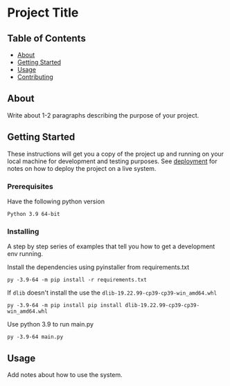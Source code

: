 # Project Title

## Table of Contents

- [About](#about)
- [Getting Started](#getting_started)
- [Usage](#usage)
- [Contributing](../CONTRIBUTING.md)

## About <a name = "about"></a>

Write about 1-2 paragraphs describing the purpose of your project.

## Getting Started <a name = "getting_started"></a>

These instructions will get you a copy of the project up and running on your local machine for development and testing purposes. See [deployment](#deployment) for notes on how to deploy the project on a live system.

### Prerequisites

Have the following python version

```
Python 3.9 64-bit
```

### Installing

A step by step series of examples that tell you how to get a development env running.

Install the dependencies using pyinstaller from requirements.txt
```
py -3.9-64 -m pip install -r requirements.txt
```

If ```dlib``` doesn't install the use the ```dlib-19.22.99-cp39-cp39-win_amd64.whl```
```
py -3.9-64 -m pip install pip install dlib-19.22.99-cp39-cp39-win_amd64.whl
```

Use python 3.9 to run main.py
```
py -3.9-64 main.py 
```

## Usage <a name = "usage"></a>

Add notes about how to use the system.
